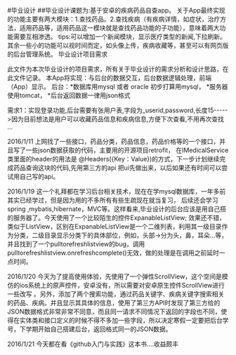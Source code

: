 
#毕业设计
##毕业设计课题为:基于安卓的疾病药品自查app。
关于App最终实现的功能主要有两大模块：1.查找药品。2.查找疾病（有疾病详情，如症状，治疗方法，适用药品等，适用药品这一模块就是查找药品功能的子功能），意味着两大功能需要互相渗透。
tips:可以增加一个新闻模块，显示医疗类型的新闻,下拉刷新。
其余一些小的功能可以视时间而定，如头像上传，疾病收藏等，甚至可以有网页版的后台管理系统。
毕业设计项目需求

此文件为本次毕业设计的项目需求，所有关于毕业设计的需求分析和设计思路，在此文件记录。
本App将实现：与后台的数据交互，后台数据逻辑处理，前端（App）显示。
 后台：*数据库用mysql 或者 oracle 初步打算用mysql，
	   *服务器使用tomcat，
	   *后台返回数据一律用json格式
	   
需求1：实现登录功能,后台需要有张用户表,字段为_userid,password,长度15----->因为目前想法是用户可以收藏药品信息和疾病信息,方便下次查看,不用再次查找
...

2016/1/11
上网找了一些接口，药品分类，药品信息，药品价格等的一个接口，并且写了一些json数据获取的代码，主要用的开源项目retrofit，
在IMedicalService类里面的header的用法是 @Headers({Key：Value})的方式，下一步计划继续完成药品查询这块的代码,先用第三方的api
把ui先做出来，以后如果还有时间可以尝试用自己写的api。  
  
  
2016/1/19
这一个礼拜都在学习后台相关技术，现在在学mysql数据库，一年多前其实已经学过，但是因为用的不多所有有些生疏现在就当复习，
后续还会学习spring ,mybatis,hibernate，MVC等。这样看来,毕业设计的后台应该是用自己搭的服务器了。今天使用了一个比较陌生的控件ExpanableListView;
效果还不错，类似于ListView，区别在ExpanableListView是一个二维列表，利用其一级目录作为分类，二级目录显示分类下的具体部位，例如，头部->分为头，鼻，耳朵...等，并且找到了一个pulltorefreshlistview的bug，调用pulltorefreshlistview.onrefreshcomplete()无效，做的处理是在调用之前延时一点时间。
  
2016/1/20
今天为了提高使用体验，先使用了一个弹性ScrollView，这个空间是模仿的ios系统上的原声控件，安卓没有，所以需要对安卓原生控件ScrollView进行一些改写
。另外，添加了两个搜索功能，通过药品关键字、疾病关键字搜索相关的药品、疾病。并且显示其具体的信息，使用了第三方API时发现了第三方给的JSON数据格式非常非常不同意，而且同一请求不同情况下返回的字段也不同，使得在实体类和接口定义的时候不得不多加一些字段，所以决定寒假一定要把后台学号，下学期开始自己搭建后台，返回格式同一的JSON数据。
  
2016/1/21
今天都在看《github入门与实践》这本书....收益颇丰 